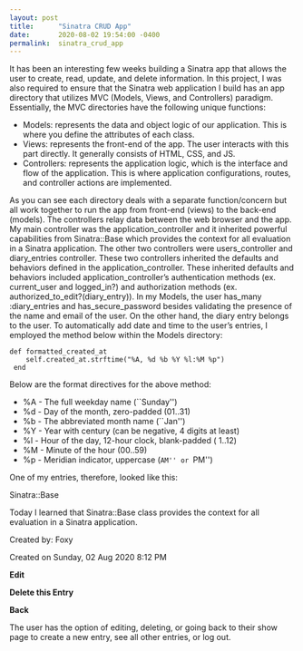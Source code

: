 ```yaml
---
layout: post
title:      "Sinatra CRUD App"
date:       2020-08-02 19:54:00 -0400
permalink:  sinatra_crud_app
---
```


It has been an interesting few weeks building a Sinatra app that allows the user to create, read, update, and delete information. In this project, I was also required to ensure that the Sinatra web application I build has an app directory that utilizes MVC (Models, Views, and Controllers) paradigm. Essentially, the MVC directories have the following unique functions:

* Models: represents the data and object logic of our application. This is where you define the attributes of each class.
* Views: represents the front-end of the app. The user interacts with this part directly. It generally consists of HTML, CSS,  and JS.
* Controllers: represents the application logic, which is the interface and flow of the application. This is where application configurations, routes, and controller actions are implemented.

As you can see each directory deals with a separate function/concern but all work together to run the app from front-end (views) to the back-end (models). The controllers relay data between the web browser and the app.
My main controller was the application_controller and it inherited powerful capabilities from Sinatra::Base which provides the context for all evaluation in a Sinatra application. The other two controllers were users_controller and diary_entries controller. These two controllers inherited the defaults and behaviors defined in the application_controller. These inherited defaults and behaviors included application_controller’s authentication methods (ex. current_user and logged_in?) and authorization methods (ex. authorized_to_edit?(diary_entry)).
In my Models, the user has_many :diary_entries and has_secure_password besides validating the presence of the name and email of the user. On the other hand, the diary entry belongs to the user. To automatically add date and time to the user’s entries, I employed the method below within the Models directory:
```
def formatted_created_at 
    self.created_at.strftime("%A, %d %b %Y %l:%M %p")
 end
```
Below are the format directives for the above method:

* %A - The full weekday name (``Sunday'')
* %d - Day of the month, zero-padded (01..31)
* %b - The abbreviated month name (``Jan'')
* %Y - Year with century (can be negative, 4 digits at least)
* %l - Hour of the day, 12-hour clock, blank-padded ( 1..12)
* %M - Minute of the hour (00..59)
* %p - Meridian indicator, uppercase (``AM'' or ``PM'')

One of my entries, therefore, looked like this:

Sinatra::Base

Today I learned that Sinatra::Base class provides the context for all evaluation in a Sinatra application.

Created by: Foxy

Created on Sunday, 02 Aug 2020 8:12 PM

**Edit**

**Delete this Entry**

**Back**

The user has the option of editing, deleting, or going back to their show page to create a new entry, see all other entries, or log out.
